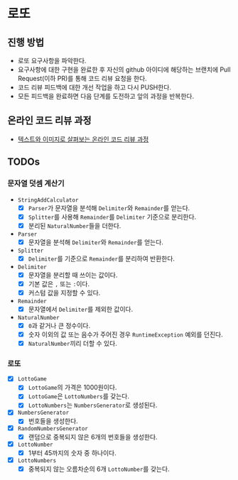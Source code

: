 # 로또

## 진행 방법

* 로또 요구사항을 파악한다.
* 요구사항에 대한 구현을 완료한 후 자신의 github 아이디에 해당하는 브랜치에 Pull Request(이하 PR)를 통해 코드 리뷰 요청을 한다.
* 코드 리뷰 피드백에 대한 개선 작업을 하고 다시 PUSH한다.
* 모든 피드백을 완료하면 다음 단계를 도전하고 앞의 과정을 반복한다.

## 온라인 코드 리뷰 과정

* [텍스트와 이미지로 살펴보는 온라인 코드 리뷰 과정](https://github.com/next-step/nextstep-docs/tree/master/codereview)

## TODOs

### 문자열 덧셈 계산기

- `StringAddCalculator`
    - [x] `Parser`가 문자열을 분석해 `Delimiter`와 `Remainder`를 얻는다.
    - [x] `Splitter`를 사용해 `Remainder`를 `Delimiter` 기준으로 분리한다.
    - [x] 분리된 `NaturalNumber`들을 더한다.
- `Parser`
    - [x] 문자열을 분석해 `Delimiter`와 `Remainder`를 얻는다.
- `Splitter`
    - [x] `Delimiter`를 기준으로 `Remainder`를 분리하여 반환한다.
- `Delimiter`
    - [x] 문자열을 분리할 때 쓰이는 값이다.
    - [x] 기본 값은 `,` 또는 `:`이다.
    - [x] 커스텀 값을 지정할 수 있다.
- `Remainder`
    - [x] 문자열에서 `Delimiter`를 제외한 값이다.
- `NaturalNumber`
    - [x] `0`과 같거나 큰 정수이다.
    - [x] 숫자 이외의 값 또는 음수가 주어진 경우 `RuntimeException` 예외를 던진다.
    - [x] `NaturalNumber`끼리 더할 수 있다.

### 로또

- [x] `LottoGame`
    - [x] `LottoGame`의 가격은 1000원이다.
    - [x] `LottoGame`은 `LottoNumbers`를 갖는다.
    - [x] `LottoNumbers`는 `NumbersGenerator`로 생성된다.
- [x] `NumbersGenerator`
    - [x] 번호들을 생성한다.
- [x] `RandomNumbersGenerator`
    - [x] 랜덤으로 중복되지 않은 6개의 번호들을 생성한다.
- [x] `LottoNumber`
    - [x] 1부터 45까지의 숫자 중 하나이다.
- [x] `LottoNumbers`
    -  [x] 중복되지 않는 오름차순의 6개 `LottoNumber`를 갖는다.
